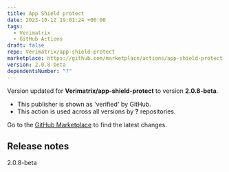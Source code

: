 ```yaml
---
title: App Shield protect
date: 2023-10-12 19:01:24 +00:00
tags:
  - Verimatrix
  - GitHub Actions
draft: false
repo: Verimatrix/app-shield-protect
marketplace: https://github.com/marketplace/actions/app-shield-protect
version: 2.0.8-beta
dependentsNumber: "?"
---
```



Version updated for **Verimatrix/app-shield-protect** to version **2.0.8-beta**.
- This publisher is shown as 'verified' by GitHub.
- This action is used across all versions by **?** repositories.

Go to the [GitHub Marketplace](https://github.com/marketplace/actions/app-shield-protect) to find the latest changes.

## Release notes

2.0.8-beta
